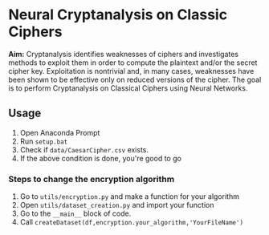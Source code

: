 # Neural Cryptanalysis on Classic Ciphers

**Aim:** Cryptanalysis identifies weaknesses of ciphers and investigates methods to exploit them in order to compute the plaintext and/or the secret cipher key. Exploitation is nontrivial and, in many cases, weaknesses have been shown to be effective only on reduced versions of the cipher. The goal is to perform Cryptanalysis on Classical Ciphers using Neural Networks.

## Usage

1. Open Anaconda Prompt
2. Run `setup.bat`
3. Check if `data/CaesarCipher.csv` exists.
4. If the above condition is done, you're good to go 

### Steps to change the encryption algorithm

1. Go to `utils/encryption.py` and make a function for your algorithm
2. Open `utils/dataset_creation.py` and import your function
3. Go to the `__main__` block of code.
4. Call `createDataset(df,encryption.your_algorithm,'YourFileName')`